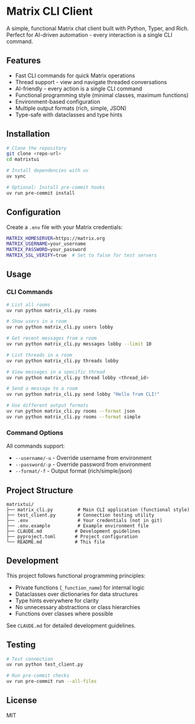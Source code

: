 # Matrix CLI Client

A simple, functional Matrix chat client built with Python, Typer, and Rich. Perfect for AI-driven automation - every interaction is a single CLI command.

## Features

- Fast CLI commands for quick Matrix operations
- Thread support - view and navigate threaded conversations
- AI-friendly - every action is a single CLI command
- Functional programming style (minimal classes, maximum functions)
- Environment-based configuration
- Multiple output formats (rich, simple, JSON)
- Type-safe with dataclasses and type hints

## Installation

```bash
# Clone the repository
git clone <repo-url>
cd matrixtui

# Install dependencies with uv
uv sync

# Optional: Install pre-commit hooks
uv run pre-commit install
```

## Configuration

Create a `.env` file with your Matrix credentials:

```bash
MATRIX_HOMESERVER=https://matrix.org
MATRIX_USERNAME=your_username
MATRIX_PASSWORD=your_password
MATRIX_SSL_VERIFY=true  # Set to false for test servers
```

## Usage

### CLI Commands

```bash
# List all rooms
uv run python matrix_cli.py rooms

# Show users in a room
uv run python matrix_cli.py users lobby

# Get recent messages from a room
uv run python matrix_cli.py messages lobby --limit 10

# List threads in a room
uv run python matrix_cli.py threads lobby

# View messages in a specific thread
uv run python matrix_cli.py thread lobby <thread_id>

# Send a message to a room
uv run python matrix_cli.py send lobby "Hello from CLI!"

# Use different output formats
uv run python matrix_cli.py rooms --format json
uv run python matrix_cli.py rooms --format simple
```

### Command Options

All commands support:
- `--username/-u` - Override username from environment
- `--password/-p` - Override password from environment
- `--format/-f` - Output format (rich/simple/json)

## Project Structure

```
matrixtui/
├── matrix_cli.py         # Main CLI application (functional style)
├── test_client.py        # Connection testing utility
├── .env                  # Your credentials (not in git)
├── .env.example          # Example environment file
├── CLAUDE.md            # Development guidelines
├── pyproject.toml       # Project configuration
└── README.md            # This file
```

## Development

This project follows functional programming principles:
- Private functions (`_function_name`) for internal logic
- Dataclasses over dictionaries for data structures
- Type hints everywhere for clarity
- No unnecessary abstractions or class hierarchies
- Functions over classes where possible

See `CLAUDE.md` for detailed development guidelines.

## Testing

```bash
# Test connection
uv run python test_client.py

# Run pre-commit checks
uv run pre-commit run --all-files
```

## License

MIT
